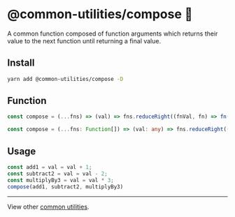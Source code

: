 # @common-utilities/compose 🧰

A common function composed of function arguments which returns their value to the next function until returning a final value.

## Install

```bash
yarn add @common-utilities/compose -D
```

## Function

```javascript
const compose = (...fns) => (val) => fns.reduceRight((fnVal, fn) => fn(fnVal), val)
```

```typescript
const compose = (...fns: Function[]) => (val: any) => fns.reduceRight((fnVal: any, fn: Function) => fn(fnVal), val)
```

## Usage

```javascript
const add1 = val = val + 1;
const subtract2 = val = val - 2;
const multiplyBy3 = val = val * 3;
compose(add1, subtract2, multiplyBy3)
```

----

View other [common utilities](/).
